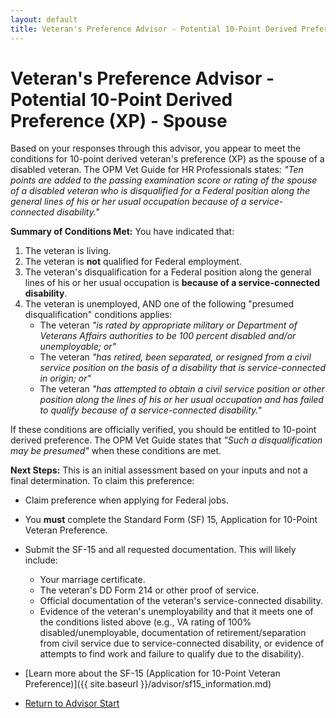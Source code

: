 ```yaml
---
layout: default
title: Veteran's Preference Advisor - Potential 10-Point Derived Preference (XP) - Spouse
---
```


# Veteran's Preference Advisor - Potential 10-Point Derived Preference (XP) - Spouse

Based on your responses through this advisor, you appear to meet the conditions for 10-point derived veteran's preference (XP) as the spouse of a disabled veteran. The OPM Vet Guide for HR Professionals states: *"Ten points are added to the passing examination score or rating of the spouse of a disabled veteran who is disqualified for a Federal position along the general lines of his or her usual occupation because of a service-connected disability."*

**Summary of Conditions Met:**
You have indicated that:
1.  The veteran is living.
2.  The veteran is **not** qualified for Federal employment.
3.  The veteran's disqualification for a Federal position along the general lines of his or her usual occupation is **because of a service-connected disability**.
4.  The veteran is unemployed, AND one of the following "presumed disqualification" conditions applies:
    *   The veteran *"is rated by appropriate military or Department of Veterans Affairs authorities to be 100 percent disabled and/or unemployable; or"*
    *   The veteran *"has retired, been separated, or resigned from a civil service position on the basis of a disability that is service-connected in origin; or"*
    *   The veteran *"has attempted to obtain a civil service position or other position along the lines of his or her usual occupation and has failed to qualify because of a service-connected disability."*

If these conditions are officially verified, you should be entitled to 10-point derived preference. The OPM Vet Guide states that *"Such a disqualification may be presumed"* when these conditions are met.

**Next Steps:**
This is an initial assessment based on your inputs and not a final determination. To claim this preference:
* Claim preference when applying for Federal jobs.
* You **must** complete the Standard Form (SF) 15, Application for 10-Point Veteran Preference.
* Submit the SF-15 and all requested documentation. This will likely include:
    * Your marriage certificate.
    * The veteran's DD Form 214 or other proof of service.
    * Official documentation of the veteran's service-connected disability.
    * Evidence of the veteran's unemployability and that it meets one of the conditions listed above (e.g., VA rating of 100% disabled/unemployable, documentation of retirement/separation from civil service due to service-connected disability, or evidence of attempts to find work and failure to qualify due to the disability).

* [Learn more about the SF-15 (Application for 10-Point Veteran Preference)]({{ site.baseurl }}/advisor/sf15_information.md)
* [Return to Advisor Start](./start.md)
